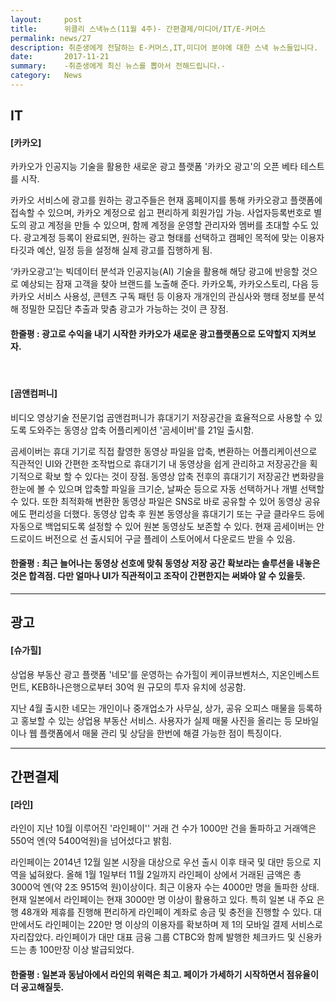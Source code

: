 ```yaml
---
layout:     post
title:      위클리 스낵뉴스(11월 4주)- 간편결제/미디어/IT/E-커머스
permalink: news/27
description: 취준생에게 전달하는 E-커머스,IT,미디어 분야에 대한 스낵 뉴스들입니다.
date:       2017-11-21
summary:    -취준생에게 최신 뉴스를 뽑아서 전해드립니다.-
category: 	News
---
```



## IT

#### [카카오]

카카오가 인공지능 기술을 활용한 새로운 광고 플랫폼 '카카오 광고'의 오픈 베타 테스트를 시작.

카카오 서비스에 광고를 원하는 광고주들은 현재 홈페이지를 통해 카카오광고 플랫폼에 접속할 수 있으며, 카카오 계정으로 쉽고 편리하게 회원가입 가능. 사업자등록번호로 별도의 광고 계정을 만들 수 있으며, 함께 계정을 운영할 관리자와 멤버를 초대할 수도 있다. 광고계정 등록이 완료되면, 원하는 광고 형태를 선택하고 캠페인 목적에 맞는 이용자 타깃과 예산, 일정 등을 설정해 실제 광고를 집행하게 됨.

‘카카오광고’는 빅데이터 분석과 인공지능(AI) 기술을 활용해 해당 광고에 반응할 것으로 예상되는 잠재 고객을 찾아 브랜드를 노출해 준다. 카카오톡, 카카오스토리, 다음 등 카카오 서비스 사용성, 콘텐츠 구독 패턴 등 이용자 개개인의 관심사와 행태 정보를 분석해 정밀한 모집단 추출과 맞춤 광고가 가능하는 것이 큰 장점.

#### 한줄평 : 광고로 수익을 내기 시작한 카카오가 새로운 광고플랫폼으로 도약할지 지켜보자.

<br>

#### [곰앤컴퍼니]

비디오 영상기술 전문기업 곰앤컴퍼니가 휴대기기 저장공간을 효율적으로 사용할 수 있도록 도와주는 동영상 압축 어플리케이션 '곰세이버'를 21일 출시함.

곰세이버는 휴대 기기로 직접 촬영한 동영상 파일을 압축, 변환하는 어플리케이션으로 직관적인 UI와 간편한 조작법으로 휴대기기 내 동영상을 쉽게 관리하고 저장공간을 획기적으로 확보 할 수 있다는 것이 장점. 동영상 압축 전후의 휴대기기 저장공간 변화량을 한눈에 볼 수 있으며 압축할 파일을 크기순, 날짜순 등으로 자동 선택하거나 개별 선택할 수 있다. 또한 최적화해 변환한 동영상 파일은 SNS로 바로 공유할 수 있어 동영상 공유에도 편리성을 더했다. 동영상 압축 후 원본 동영상을 휴대기기 또는 구글 클라우드 등에 자동으로 백업되도록 설정할 수 있어 원본 동영상도 보존할 수 있다. 현재 곰세이버는 안드로이드 버전으로 선 출시되어 구글 플레이 스토어에서 다운로드 받을 수 있음.

#### 한줄평 : 최근 늘어나는 동영상 선호에 맞춰 동영상 저장 공간 확보라는 솔루션을 내놓은 것은 합격점. 다만 얼마나 UI가 직관적이고 조작이 간편한지는 써봐야 알 수 있을듯.



- - -

## 광고

#### [슈가힐]

상업용 부동산 광고 플랫폼 '네모'를 운영하는 슈가힐이 케이큐브벤처스, 지온인베스트먼트, KEB하나은행으로부터 30억 원 규모의 투자 유치에 성공함.

지난 4월 출시한 네모는 개인이나 중개업소가 사무실, 상가, 공유 오피스 매물을 등록하고 홍보할 수 있는 상업용 부동산 서비스. 사용자가 실제 매물 사진을 올리는 등 모바일이나 웹 플랫폼에서 매물 관리 및 상담을 한번에 해결 가능한 점이 특징이다.

- - -

## 간편결제

#### [라인]


라인이 지난 10월 이루어진 '라인페이'' 거래 건 수가 1000만 건을 돌파하고 거래액은 550억 엔(약 5400억원)을 넘어섰다고 밝힘.

라인페이는 2014년 12월 일본 시장을 대상으로 우선 출시 이후 태국 및 대만 등으로 지역을 넓혀왔다. 올해 1월 1일부터 11월 2일까지 라인페이 상에서 거래된 금액은 총 3000억 엔(약 2조 9515억 원)이상이다. 최근 이용자 수는 4000만 명을 돌파한 상태. 현재 일본에서 라인페이는 현재 3000만 명 이상이 활용하고 있다. 특히 일본 내 주요 은행 48개와 제휴를 진행해 편리하게 라인페이 계좌로 송금 및 충전을 진행할 수 있다. 대만에서도 라인페이는 220만 명 이상의 이용자를 확보하며 제 1의 모바일 결제 서비스로 자리잡았다. 라인페이가 대만 대표 금융 그룹 CTBC와 함께 발행한 체크카드 및 신용카드는 총 100만장 이상 발급되었다.

#### 한줄평 : 일본과 동남아에서 라인의 위력은 최고. 페이가 가세하기 시작하면서 점유율이 더 공고해질듯.